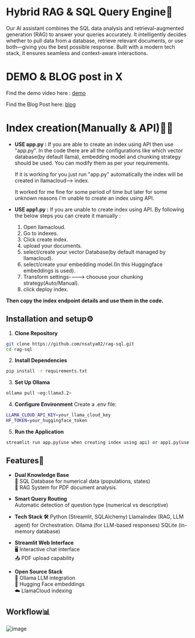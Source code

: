 # Hybrid RAG & SQL Query Engine🚀

Our AI assistant combines the SQL data analysis and retrieval-augmented generation (RAG) to answer your queries accurately. It intelligently decides whether to pull data from a database, retrieve relevant documents, or use both—giving you the best possible response. Built with a modern tech stack, it ensures seamless and context-aware interactions.

# DEMO & BLOG post in X

Find the demo video here : [demo](https://drive.google.com/file/d/1OPKVazxFMf5fUXqq-ezaP9kSew0bpxS1/view?usp=sharing)

Find the Blog Post here: [blog](https://x.com/SNarasala3507/status/1900485504044544317)
# Index creation(Manually & API)📖🔄
- **USE app.py :**
  If you are able to create an index using API then use "app.py". In the code there are all the configurations like which vector database(by default llama),
  embedding model and chunking strategy should be used. You can modify them as per your requirements.
  
  If it is working for you just run "app.py" automatically the index will be created in llamacloud--> index.
  
  It worked for me fine for some period of time but later for some unknown reasons i'm unable to create an index using API. 


- **USE app1.py :**
  If you are unable to create index using API. By following the below steps you can create it manually :
  1. Open llamacloud.
  2. Go to indexes.
  3. Click create index.
  4. upload your documents.
  5. select/create your vector Database(by default managed by llamacloud).
  6. select/create your embedding model.(In this Huggingface embeddings is used).
  7. Transform settings----> choouse your chunking strategy(Auto/Manual).
  8. click deploy index.

**Then copy the index endpoint details and use them in the code.**

## Installation and setup⚙️

1. **Clone Repository**
```bash
git clone https://github.com/nsatya02/rag-sql.git
cd rag-sql
```
2. **Install Dependencies**
```bash
pip install -r requirements.txt
```
3. **Set Up Ollama**
```bash
ollama pull <eg:llama3.2>
```
4. **Configure Environment**
Create a .env file:
```bash
LLAMA_CLOUD_API_KEY=your_llama_cloud_key
HF_TOKEN=your_huggingface_token
```
5. **Run the Application**
```bash
streamlit run app.py(use when creating index using api) or app1.py(use when creating index manually)
```

## Features🚀

- **Dual Knowledge Base**  
  🔢 SQL Database for numerical data (populations, states)  
  📄 RAG System for PDF document analysis.

- **Smart Query Routing**  
  Automatic detection of question type (numerical vs descriptive)

- **Tech Stack 🛠️**
  Python (Streamlit, SQLAlchemy)
  LlamaIndex (RAG, LLM agent) for Orchestration.
  Ollama (for LLM-based responses)
  SQLite (in-memory database)

- **Streamlit Web Interface**  
  🖥️ Interactive chat interface  
  📤 PDF upload capability

- **Open Source Stack**  
  🦙 Ollama LLM integration  
  🤗 Hugging Face embeddings  
  ☁️ LlamaCloud indexing

## Workflow📊

![image](https://github.com/user-attachments/assets/3ef25349-a42a-4f95-94ed-c5684eae4e27)



